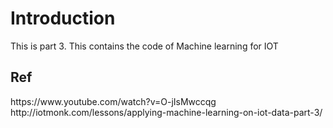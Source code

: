 <h1>Introduction</h1>
This is part 3. This contains the code of Machine learning for IOT<br />

<h2>Ref</h2>
https://www.youtube.com/watch?v=O-jIsMwccqg<br>
http://iotmonk.com/lessons/applying-machine-learning-on-iot-data-part-3/